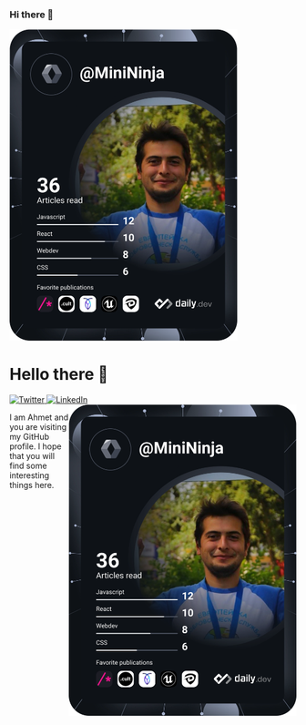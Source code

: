 ### Hi there 👋

<a href="https://app.daily.dev/MiniNinja">
  <img src="https://github.com/ahmet-ustun/ahmet-ustun/blob/main/devcard.svg" width="400" alt="Ahmet Ustun's Dev Card"/>
</a>

# Hello there 👋

<div align="left">
  <a href="https://twitter.com/omBratteng">
    <img
      src="https://img.shields.io/twitter/follow/omBratteng?label=Twitter&logo=twitter&style=flat-square&color=1da1f2&logoColor=ffffff"
      alt="Twitter"
    />
  </a>
  <a href="https://www.linkedin.com/in/ombratteng/">
    <img
      src="https://img.shields.io/static/v1?logo=linkedin&style=flat-square&color=0072b1&label=LinkedIn&message=%E2%98%86"
      alt="LinkedIn"
    />
  </a>
  <a href="https://app.daily.dev/MiniNinja" target="_blank">
    <img 
      src="https://github.com/ahmet-ustun/ahmet-ustun/blob/main/devcard.svg" 
      width="400"
      align="right"
      alt="Ahmet Ustun's Dev Card"
     />
  </a>
</div>

I am Ahmet and you are visiting my GitHub profile. I hope that you will find some interesting things here.
